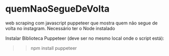 # quemNaoSegueDeVolta
web scraping com javascript puppeteer que mostra quem não segue de volta no instagram.
Necessário ter o Node instalado

Instalar Biblioteca Puppeteer (deve ser no mesmo local onde o script está):
>>npm install puppeteer

